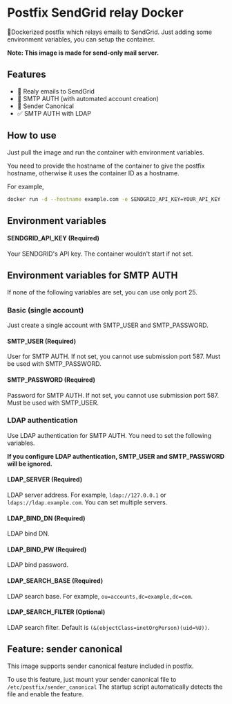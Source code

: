 # Postfix SendGrid relay Docker

🐳Dockerized postfix which relays emails to SendGrid. Just adding some environment variables, you can setup the container.

<b>Note: This image is made for send-only mail server.</b>

## Features
- 📩 Realy emails to SendGrid
- 🔐 SMTP AUTH (with automated account creation)
- 📇 Sender Canonical
- ✅ SMTP AUTH with LDAP

## How to use
Just pull the image and run the container with environment variables. 

You need to provide the hostname of the container to give the postfix hostname, otherwise it uses the container ID as a hostname.

For example,
```bash
docker run -d --hostname example.com -e SENDGRID_API_KEY=YOUR_API_KEY -e SMTP_USER=user -e SMTP_PASSWORD=abcdef -p 25:25 -p 587:587 ghcr.io/seieric/postfix-sendgrid-relay-docker:latest
```

## Environment variables
#### SENDGRID_API_KEY (Required)
Your SENDGRID's API key. The container wouldn't start if not set.

## Environment variables for SMTP AUTH
If none of the following variables are set, you can use only port 25.
### Basic (single account)
Just create a single account with SMTP_USER and SMTP_PASSWORD.
#### SMTP_USER (Required)
User for SMTP AUTH. If not set, you cannot use submission port 587. Must be used with SMTP_PASSWORD.

#### SMTP_PASSWORD (Required)
Password for SMTP AUTH. If not set, you cannot use submission port 587. Must be used with SMTP_USER.

### LDAP authentication
Use LDAP authentication for SMTP AUTH. You need to set the following variables.

<b>If you configure LDAP authentication, SMTP_USER and SMTP_PASSWORD will be ignored.</b>

#### LDAP_SERVER (Required)
LDAP server address. For example, ```ldap://127.0.0.1``` or ```ldaps://ldap.example.com```.
You can set multiple servers.

#### LDAP_BIND_DN (Required)
LDAP bind DN.

#### LDAP_BIND_PW (Required)
LDAP bind password.

#### LDAP_SEARCH_BASE (Required)
LDAP search base. For example, ```ou=accounts,dc=example,dc=com```.

#### LDAP_SEARCH_FILTER (Optional)
LDAP search filter. Default is  ```(&(objectClass=inetOrgPerson)(uid=%U))```.

## Feature: sender canonical
This image supports sender canonical feature included in postfix.

To use this feature, just mount your sender canonical file to ```/etc/postfix/sender_canonical```
The startup script automatically detects the file and enable the feature.